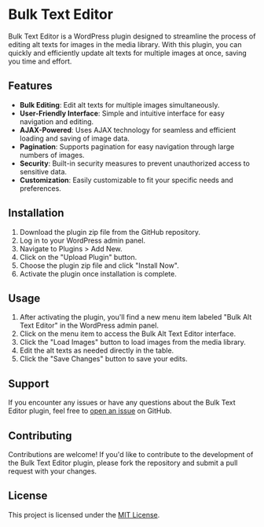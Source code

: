 # Bulk Text Editor

Bulk Text Editor is a WordPress plugin designed to streamline the process of editing alt texts for images in the media library. With this plugin, you can quickly and efficiently update alt texts for multiple images at once, saving you time and effort.

## Features

- **Bulk Editing**: Edit alt texts for multiple images simultaneously.
- **User-Friendly Interface**: Simple and intuitive interface for easy navigation and editing.
- **AJAX-Powered**: Uses AJAX technology for seamless and efficient loading and saving of image data.
- **Pagination**: Supports pagination for easy navigation through large numbers of images.
- **Security**: Built-in security measures to prevent unauthorized access to sensitive data.
- **Customization**: Easily customizable to fit your specific needs and preferences.

## Installation

1. Download the plugin zip file from the GitHub repository.
2. Log in to your WordPress admin panel.
3. Navigate to Plugins > Add New.
4. Click on the "Upload Plugin" button.
5. Choose the plugin zip file and click "Install Now".
6. Activate the plugin once installation is complete.

## Usage

1. After activating the plugin, you'll find a new menu item labeled "Bulk Alt Text Editor" in the WordPress admin panel.
2. Click on the menu item to access the Bulk Alt Text Editor interface.
3. Click the "Load Images" button to load images from the media library.
4. Edit the alt texts as needed directly in the table.
5. Click the "Save Changes" button to save your edits.

## Support

If you encounter any issues or have any questions about the Bulk Text Editor plugin, feel free to [open an issue](https://github.com/your-username/bulk-text-editor/issues) on GitHub.

## Contributing

Contributions are welcome! If you'd like to contribute to the development of the Bulk Text Editor plugin, please fork the repository and submit a pull request with your changes.

## License

This project is licensed under the [MIT License](LICENSE).
